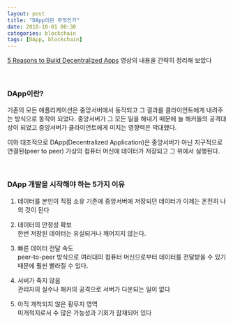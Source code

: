 ```yaml
---
layout: post
title: "DApp이란 무엇인가"
date: 2018-10-01 00:30
categories: blockchain
tags: [DApp, blockchain]
---
```


[5 Reasons to Build Decentralized Apps][1] 영상의 내용을 간략히 정리해 보았다

<br>

### DApp이란?

기존의 모든 애플리케이션은 중앙서버에서 동작되고 그 결과를 클라이언트에게 내려주는 방식으로 동작이 되었다. 중앙서버가 그 모든 일을 해내기 때문에 늘 해커들의 공격대상이 되었고 중앙서버가 클라이언트에게 미치는 영향력은 막대했다.

이와 대조적으로 DApp(Decentralized Application)은 중앙서버가 아닌 지구적으로 연결된(peer to peer) 가상의 컴퓨터 머신에 데이터가 저장되고 그 위에서 실행된다.

<br>

### DApp 개발을 시작해야 하는 5가지 이유

1. 데이터를 본인이 직접 소유
   기존에 중앙서버에 저장되던 데이터가 이제는 온전히 나의 것이 된다

2. 데이터의 안정성 확보  
   한번 저장된 데이터는 유실되거나 깨어지지 않는다.

3. 빠른 데이터 전달 속도  
   peer-to-peer 방식으로 여러대의 컴퓨터 머신으로부터 데이터를 전달받을 수 있기 때문에 훨씬 빨라질 수 있다.

4. 서버가 죽지 않음  
   관리자의 실수나 해커의 공격으로 서버가 다운되는 일이 없다

5. 아직 개척되지 않은 황무지 영역  
   미개척지로서 수 많은 가능성과 기회가 잠재되어 있다

[1]: https://www.youtube.com/watch?v=utmnexPw1bY&list=PL2-dafEMk2A5VKD1CvdJMNIYerxoyPOcU

